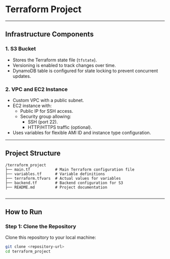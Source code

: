 # Terraform Project

---

## **Infrastructure Components**

### **1. S3 Bucket**

- Stores the Terraform state file (`tfstate`).
- Versioning is enabled to track changes over time.
- DynamoDB table is configured for state locking to prevent concurrent updates.

### **2. VPC and EC2 Instance**

- Custom VPC with a public subnet.
- EC2 instance with:
  - Public IP for SSH access.
  - Security group allowing:
    - SSH (port 22).
    - HTTP/HTTPS traffic (optional).
- Uses variables for flexible AMI ID and instance type configuration.

---

## **Project Structure**

````plaintext
/terraform_project
├── main.tf           # Main Terraform configuration file
├── variables.tf      # Variable definitions
├── terraform.tfvars  # Actual values for variables
├── backend.tf        # Backend configuration for S3
├── README.md         # Project documentation


````
---

## How to Run

### Step 1: Clone the Repository
Clone this repository to your local machine:
```bash
git clone <repository-url>
cd terraform_project
```
